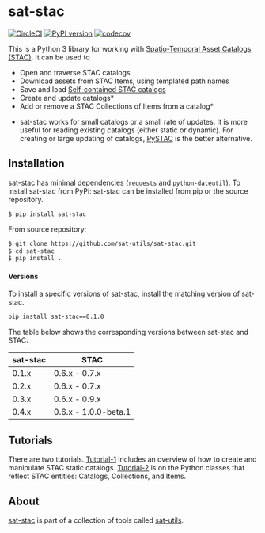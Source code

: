 # sat-stac

[![CircleCI](https://circleci.com/gh/sat-utils/sat-stac.svg?style=svg&circle-token=ef97f3eea6cf901646fc2951e5a941686456b0da)](https://circleci.com/gh/sat-utils/sat-stac) [![PyPI version](https://badge.fury.io/py/sat-stac.svg)](https://badge.fury.io/py/sat-stac) [![codecov](https://codecov.io/gh/sat-utils/sat-stac/branch/master/graph/badge.svg)](https://codecov.io/gh/sat-utils/sat-stac)

This is a Python 3 library for working with [Spatio-Temporal Asset Catalogs (STAC)](https://github.com/radiantearth/stac-spec). It can be used to

- Open and traverse STAC catalogs
- Download assets from STAC Items, using templated path names
- Save and load [Self-contained STAC catalogs](https://github.com/radiantearth/stac-spec/tree/v0.9.0-rc1/extensions/single-file-stac)
- Create and update catalogs*
- Add or remove a STAC Collections of Items from a catalog*

* sat-stac works for small catalogs or a small rate of updates. It is more useful for reading existing catalogs (either static or dynamic). For creating or large updating of catalogs, [PySTAC](https://github.com/azavea/pystac) is the better alternative.

## Installation

sat-stac has minimal dependencies (`requests` and `python-dateutil`). To install sat-stac from PyPi:
sat-stac can be installed from pip or the source repository. 

```bash
$ pip install sat-stac
```

From source repository:

```bash
$ git clone https://github.com/sat-utils/sat-stac.git
$ cd sat-stac
$ pip install .
```


#### Versions
To install a specific versions of sat-stac, install the matching version of sat-stac. 

```bash
pip install sat-stac==0.1.0
```

The table below shows the corresponding versions between sat-stac and STAC:

| sat-stac | STAC  |
| -------- | ----  |
| 0.1.x    | 0.6.x - 0.7.x |
| 0.2.x    | 0.6.x - 0.7.x |
| 0.3.x    | 0.6.x - 0.9.x |
| 0.4.x    | 0.6.x - 1.0.0-beta.1 |

## Tutorials

There are two tutorials. [Tutorial-1](tutorial-1.ipynb) includes an overview of how to create and manipulate STAC static catalogs. [Tutorial-2](tutorial-2.ipynb) is on the Python classes that reflect STAC entities: Catalogs, Collections, and Items.

## About
[sat-stac](https://github.com/sat-utils/sat-stac) is part of a collection of tools called [sat-utils](https://github.com/sat-utils).
